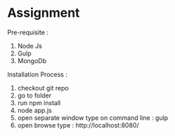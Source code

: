 # Assignment

Pre-requisite :
1. Node Js
2. Gulp
3. MongoDb

Installation Process :
1. checkout git repo
2. go to folder
3. run npm install 
4. node app.js
5. open separate window type on command line : gulp
6. open browse type : http://localhost:8080/
